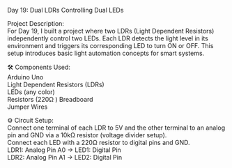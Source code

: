 Day 19: Dual LDRs Controlling Dual LEDs

Project Description:  
For Day 19, I built a project where two LDRs (Light Dependent Resistors) independently control two LEDs. Each LDR detects the light level in its environment and triggers its corresponding LED to turn ON or OFF. This setup introduces basic light automation concepts for smart systems.

🛠️ Components Used:   
Arduino Uno  
Light Dependent Resistors (LDRs)  
LEDs (any color)  
Resistors (220Ω )
Breadboard   
Jumper Wires  

⚙️ Circuit Setup:  
Connect one terminal of each LDR to 5V and the other terminal to an analog pin and GND via a 10kΩ resistor (voltage divider setup).  
Connect each LED with a 220Ω resistor to digital pins and GND.  
LDR1: Analog Pin A0 → LED1: Digital Pin   
LDR2: Analog Pin A1 → LED2: Digital Pin 
